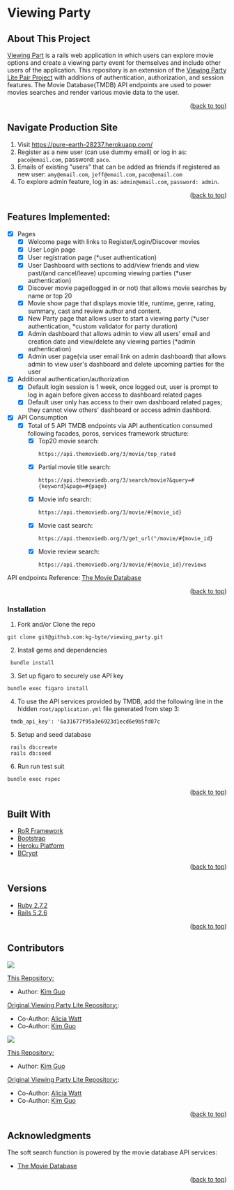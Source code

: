 
<!-- ABOUT THE PROJECT -->
# Viewing Party
## About This Project
[Viewing Part](https://pure-earth-28237.herokuapp.com/) is a rails web application in which users can explore movie options and create a viewing party event for themselves and include other users of the application. This repository is an extension of the [Viewing Party Lite Pair Project](https://github.com/AliciaWatt/viewing_party_lite) with additions of authentication, authorization, and session features. The Movie Database(TMDB) API endpoints are used to power movies searches and render various movie data to the user.
  
<p align="right">(<a href="#top">back to top</a>)</p>

## Navigate Production Site

1. Visit https://pure-earth-28237.herokuapp.com/
1. Register as a new user (can use dummy email) or log in as: `paco@email.com`, password: `paco`.
2. Emails of existing "users" that can be added as friends if registered as new user: `amy@email.com`, `jeff@email.com`, `paco@email.com`
3. To explore admin feature, log in as: `admin@email.com`, `password: admin`.

<p align="right">(<a href="#top">back to top</a>)</p>

## Features Implemented:

- [x] Pages
    - [x] Welcome page with links to Register/Login/Discover movies
    - [x] User Login page
    - [x] User registration page (*user authentication)
    - [x] User Dashboard with sections to add/view friends and view past/(and cancel/leave) upcoming viewing parties (*user authentication)
    - [x] Discover movie page(logged in or not) that allows movie searches by name or top 20
    - [x] Movie show page that displays movie title, runtime, genre, rating, summary, cast and review author and content.
    - [x] New Party page that allows user to start a viewing party (*user authentication, *custom validator for party duration)
    - [x] Admin dashboard that allows admin to view all users' email and creation date and view/delete any viewing parties (*admin authentication)
    - [x] Admin user page(via user email link on admin dashboard) that allows admin to view user's dashboard and delete upcoming parties for the user
- [x] Additional authentication/authorization
    - [x] Default login session is 1 week, once logged out, user is prompt to log in again before given access to dashboard related pages
    - [x] Default user only has access to their own dashboard related pages; they cannot view others' dashboard or access admin dashbord.
- [x] API Consumption
    - [x] Total of 5 API TMDB endpoints via API authentication consumed following facades, poros, services framework structure:
        - [x] Top20 movie search: 
          ```
          https://api.themoviedb.org/3/movie/top_rated
          ```
        - [x] Partial movie title search: 
          ```
          https://api.themoviedb.org/3/search/movie?&query=#{keyword}&page=#{page}
          ```
        - [x] Movie info search: 
          ```
          https://api.themoviedb.org/3/movie/#{movie_id}
          ```
        - [x] Movie cast search: 
          ```
          https://api.themoviedb.org/3/get_url("/movie/#{movie_id}
          ```
        - [x] Movie review search: 
          ```
          https://api.themoviedb.org/3/movie/#{movie_id}/reviews
          ```
API endpoints Reference: [The Movie Database](https://developers.themoviedb.org/3/getting-started/introduction)

<p align="right">(<a href="#top">back to top</a>)</p>

### Installation

1. Fork and/or Clone the repo 
  ```
  git clone git@github.com:kg-byte/viewing_party.git
  ```
2. Install gems and dependencies
  ```
   bundle install
  ```
3. Set up figaro to securely use API key
  ```
  bundle exec figaro install
  ```
4. To use the API services provided by TMDB, add the following line in the hidden `root/application.yml` file generated from step 3: 
  ```
   tmdb_api_key': '6a31677f95a3e6923d1ecd6e9b5fd07c
  ```
5. Setup and seed database
  ```
   rails db:create
   rails db:seed 
  ```
6. Run run test suit 
  ```
  bundle exec rspec
   ```

<p align="right">(<a href="#top">back to top</a>)</p>

## Built With

* [RoR Framework](https://rubyonrails.org/)
* [Bootstrap](https://getbootstrap.com)
* [Heroku Platform](https://dashboard.heroku.com/apps)
* [BCrypt](https://github.com/bcrypt-ruby/bcrypt-ruby)

<p align="right">(<a href="#top">back to top</a>)</p>

## Versions

- [Ruby 2.7.2](https://www.ruby-lang.org/en/news/2021/07/07/ruby-2-7-4-released/)
- [Rails 5.2.6](https://rubygems.org/gems/rails/versions/5.2.6)

<p align="right">(<a href="#top">back to top</a>)</p>

## Contributors
<p>
  <img src="https://img.shields.io/badge/LinkedIn-0077B5?style=for-the-badge&logo=linkedin&logoColor=white" />
</p>

[This Repository:](https://github.com/kg-byte/viewing_party)
- Author: [Kim Guo](https://www.linkedin.com/in/kim-guo-5331b4158/)


[Original Viewing Party Lite Repository:](https://github.com/AliciaWatt/viewing_party_lite):
- Co-Author: [Alicia Watt](https://www.linkedin.com/in/alicia-watt-3bb815225/)
- Co-Author: [Kim Guo](https://www.linkedin.com/in/kim-guo-5331b4158/)


<p>
  <img src="https://img.shields.io/badge/GitHub-100000?style=for-the-badge&logo=github&logoColor=white" />
</p>

[This Repository:](https://github.com/kg-byte/viewing_party)
- Author: [Kim Guo](https://github.com/kg-byte)


[Original Viewing Party Lite Repository:](https://github.com/AliciaWatt/viewing_party_lite):
- Co-Author: [Alicia Watt](https://github.com/AliciaWatt)
- Co-Author: [Kim Guo](https://github.com/kg-byte)

<p align="right">(<a href="#top">back to top</a>)</p>

## Acknowledgments

The soft search function is powered by the movie database API services:

* [The Movie Database](https://developers.themoviedb.org/3/getting-started/introduction)

<p align="right">(<a href="#top">back to top</a>)</p>


